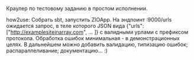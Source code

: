 Краулер по тестовому заданию в простом исполнении.

how2use: 
Собрать sbt, запустить ZIOApp. На эндпоинт :9000/urls ожидается запрос, в теле которого JSON вида {"urls": ["http://examplesiteinarray.com", ... ]} с валидными урлами с префиксом протокола.
Обработка ошибок минимальная - в демонстрационных целях.
В дальнейшем можно добавить валидацию, типизацию ошибок; распараллеливание; документацию... :)
